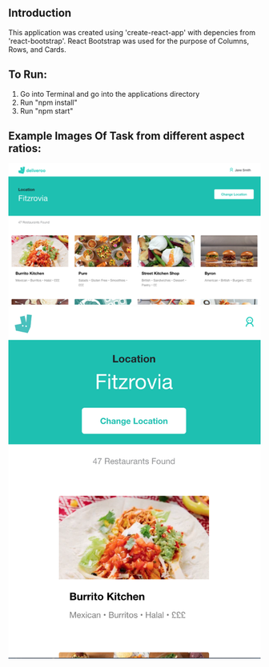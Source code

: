 ## Introduction

This application was created using 'create-react-app' with depencies from 'react-bootstrap'. React Bootstrap was used for the purpose of Columns, Rows, and Cards.

## To Run:

1. Go into Terminal and go into the applications directory
2. Run "npm install"
3. Run "npm start"

## Example Images Of Task from different aspect ratios:
![Example Image](/example-images/normal.png)
![Example Image](/example-images/small.png)
